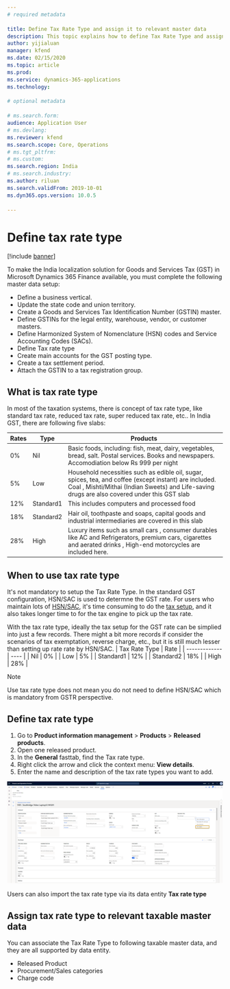 ```yaml
---
# required metadata

title: Define Tax Rate Type and assign it to relevant master data  
description: This topic explains how to define Tax Rate Type and assign it to the relevant master data. This task is part of the master data setup that is required to make the India localization solution for Goods and Services Tax (GST) available.
author: yijialuan 
manager: kfend
ms.date: 02/15/2020
ms.topic: article
ms.prod: 
ms.service: dynamics-365-applications
ms.technology: 

# optional metadata

# ms.search.form: 
audience: Application User
# ms.devlang: 
ms.reviewer: kfend
ms.search.scope: Core, Operations
# ms.tgt_pltfrm: 
# ms.custom: 
ms.search.region: India
# ms.search.industry: 
ms.author: riluan
ms.search.validFrom: 2019-10-01
ms.dyn365.ops.version: 10.0.5

---
```


# Define tax rate type

[!include [banner](../includes/banner.md)]

To make the India localization solution for Goods and Services Tax (GST) in Microsoft Dynamics 365 Finance available, you must complete the following master data setup:

- Define a business vertical.
- Update the state code and union territory.
- Create a Goods and Services Tax Identification Number (GSTIN) master.
- Define GSTINs for the legal entity, warehouse, vendor, or customer masters.
- Define Harmonized System of Nomenclature (HSN) codes and Service Accounting Codes (SACs).
- Define Tax rate type
- Create main accounts for the GST posting type.
- Create a tax settlement period.
- Attach the GSTIN to a tax registration group.

## What is tax rate type

In most of the taxation systems, there is concept of tax rate type, like standard tax rate, reduced tax rate, super reduced tax rate, etc.. In India GST, there are following five slabs:

| Rates | Type      | Products                                                                                                                                                                                                      |
| ----- | --------- | ------------------------------------------------------------------------------------------------------------------------------------------------------------------------------------------------------------- |
| 0%    | Nil       | Basic foods, including: fish, meat, dairy, vegetables, bread,   salt. Postal services. Books and newspapers. Accomodiation below Rs 999 per   night                                                           |
| 5%    | Low       | Household necessities such as edible   oil, sugar, spices, tea, and coffee (except instant) are included.   Coal , Mishti/Mithai (Indian Sweets) and Life-saving drugs are also covered   under this GST slab |
| 12%   | Standard1 | This includes computers and processed food                                                                                                                                                                    |
| 18%   | Standard2 | Hair oil, toothpaste and soaps, capital goods and industrial   intermediaries are covered in this slab                                                                                                        |
| 28%   | High      | Luxury items such as small cars , consumer durables like AC and   Refrigerators, premium cars, cigarettes and aerated drinks , High-end   motorcycles  are included here.                                     |

## When to use tax rate type

It's not mandatory to setup the Tax Rate Type. In the standard GST configuration, HSN/SAC is used to determne the GST rate. For users who maintain lots of [HSN/SAC](apac-ind-GST-hsn-service-accounting-codes.md), it's time consuming to do the [tax setup](apac-ind-GST-set-up-rate-percentage-tables.md), and it also takes longer time to for the tax engine to pick up the tax rate.

With the tax rate type, ideally the tax setup for the GST rate can be simplied into just a few records. There might a bit more records if consider the scenarios of tax exemptation, reverse charge, etc., but it is still much lesser than setting up rate rate by HSN/SAC.
| Tax Rate Type | Rate |
| ------------- | ---- |
| Nil           | 0%   |
| Low           | 5%   |
| Standard1     | 12%  |
| Standard2     | 18%  |
| High          | 28%  |

> [!NOTE]
> Use tax rate type does not mean you do not need to define HSN/SAC which is mandatory from GSTR perspective. 

## Define tax rate type

1. Go to **Product information management** \> **Products** \> **Released products**.
2. Open one released product.
3. In the **General** fasttab, find the Tax rate type.
4. Right click the arrow and click the context menu: **View details**.
5. Enter the name and description of the tax rate types you want to add.

![Define tax rate type](media/IND-define-tax-rate-type.png)

Users can also import the tax rate type via its data entity **Tax rate type**

## Assign tax rate type to relevant taxable master data

You can associate the Tax Rate Type to following taxable master data, and they are all supported by data entity.

- Released Product
- Procurement/Sales categories
- Charge code